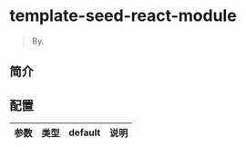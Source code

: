 # template-seed-react-module

> By.

## 简介

## 配置

| 参数 | 类型 | default | 说明 |
| ---- | ---- | ------- | ---- |
